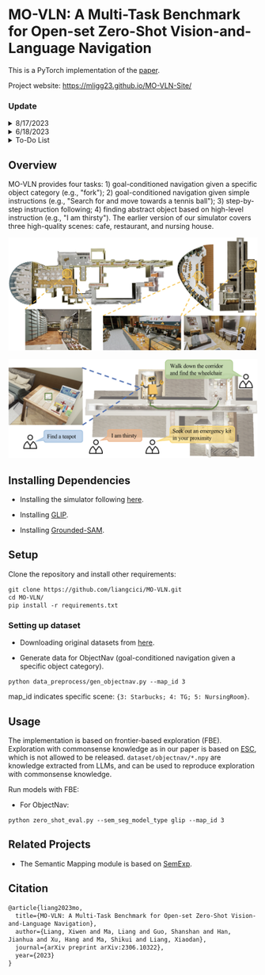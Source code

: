 # MO-VLN: A Multi-Task Benchmark for Open-set Zero-Shot Vision-and-Language Navigation

This is a PyTorch implementation of the [paper](https://arxiv.org/abs/2306.10322).

Project website: https://mligg23.github.io/MO-VLN-Site/


### Update


<details>
<summary>8/17/2023</summary>
 We have released [**version 1.1**](https://drive.google.com/drive/folders/1padFHXi9VrTfDR2_8UmxB8NyZf2NfiZB?usp=drive_link) of the MO-VLN benchmark simulator.

- Added **walker control interface**.
- Added many different states of pedestrians, including **different gender, different skin colors, and different ages of 50 walkers with smooth walking or running movements**

- **Added 1k+ instructions** to our four tasks.
- Two **new scenes have been added**, bringing the total to five:
  - Coffee
  - Restaurant
  - Nursing Room
  - **Home scene** -- A home suite consisting of a living room, kitchen, dining room, and multiple bedrooms
  - **Separate tables** -- Multiple tables can provide a large and efficient grasping parallel training
- Support for **grabbing and navigation tasks**.
</details>

<details>
<summary>6/18/2023</summary>
 We have released [**version 1.0**](https://drive.google.com/drive/folders/1PijMeLZV6OUvB7HZIJph0bbsMfZWx9YJ?usp=drive_link) of the MO-VLN benchmark simulator.

- Built on UE5.
- 3 scene types:
  - Coffee -- One-to-one modeling in a Coffee
  - Restaurant -- One-to-one modeling in a restaurant
  - Nursing Room -- One-to-one modeling in a Nursing Room
- Support for navigation tasks.
- With **real light and shadow characteristics**
- Support **129 classes** for navigation testing
- Support instruction tasks with **four tasks**: 
  - goal-conditioned navigation given a specific object category (e.g., "fork"); 
  - goal-conditioned navigation given simple instructions (e.g., "Search for and move towards a tennis ball"); 
  - step-by-step instructions following; 
  - finding abstract objects based on high-level instruction (e.g., "I am thirsty").
</details>

<details>
<summary>To-Do List</summary>
- Develop and make **more scenes**.
- Provide **more classes of generative objects**.
- Continue to update the simulator's **physics engine effects** to achieve more **realistic dexterous hand-grabbing effects**
- Adding **more interactive properties to objects in the environment**, such as a coffee machine that can be controlled to make coffee.
</details>

## Overview
MO-VLN provides four tasks: 1) goal-conditioned navigation given a specific object category (e.g., "fork"); 2) goal-conditioned navigation given simple instructions (e.g., "Search for and move towards a tennis ball"); 3) step-by-step instruction following; 4) finding abstract object based on high-level instruction (e.g., "I am thirsty"). The earlier version of our simulator covers three high-quality scenes: cafe, restaurant, and nursing house.

![scene](./docs/scenes.png)

![task](./docs/tasks.png)


## Installing Dependencies
- Installing the simulator following [here](https://mligg23.github.io/MO-VLN-Site/Simulation%20Environment%20API.html).

- Installing [GLIP](https://github.com/microsoft/GLIP).

- Installing [Grounded-SAM](https://github.com/IDEA-Research/Grounded-Segment-Anything).


## Setup
Clone the repository and install other requirements:
```
git clone https://github.com/liangcici/MO-VLN.git
cd MO-VLN/
pip install -r requirements.txt
```

### Setting up dataset
- Downloading original datasets from [here](https://drive.google.com/drive/folders/1khtQ9zRfWQX0WtsMWq3NkRNMvjH0JiZi).

- Generate data for ObjectNav (goal-conditioned navigation given a specific object category).
```
python data_preprocess/gen_objectnav.py --map_id 3
```
map_id indicates specific scene: `{3: Starbucks; 4: TG; 5: NursingRoom}`.


## Usage
The implementation is based on frontier-based exploration (FBE). Exploration with commonsense knowledge as in our paper is based on [ESC](https://sites.google.com/ucsc.edu/escnav/home), which is not allowed to be released. `dataset/objectnav/*.npy` are knowledge extracted from LLMs, and can be used to reproduce exploration with commonsense knowledge.

Run models with FBE:

- For ObjectNav:
```
python zero_shot_eval.py --sem_seg_model_type glip --map_id 3
```


## Related Projects
- The Semantic Mapping module is based on [SemExp](https://github.com/devendrachaplot/Object-Goal-Navigation).


## Citation
```
@article{liang2023mo,
  title={MO-VLN: A Multi-Task Benchmark for Open-set Zero-Shot Vision-and-Language Navigation},
  author={Liang, Xiwen and Ma, Liang and Guo, Shanshan and Han, Jianhua and Xu, Hang and Ma, Shikui and Liang, Xiaodan},
  journal={arXiv preprint arXiv:2306.10322},
  year={2023}
}
```
